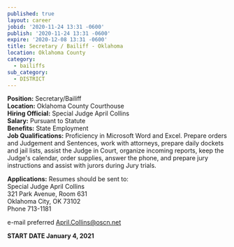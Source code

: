 ```yaml
---
published: true
layout: career
jobid: '2020-11-24 13:31 -0600'
publish: '2020-11-24 13:31 -0600'
expire: '2020-12-08 13:31 -0600'
title: Secretary / Bailiff - Oklahoma
location: Oklahoma County
category:
  - bailiffs
sub_category:
  - DISTRICT
---
```

**Position:** Secretary/Bailiff  
**Location:** Oklahoma County Courthouse  
**Hiring Official:** Special Judge April Collins  
**Salary:** Pursuant to Statute  
**Benefits:** State Employment  
**Job Qualifications:** Proficiency in Microsoft Word and Excel. Prepare orders and Judgement and Sentences, work with attorneys, prepare daily dockets and jail lists, assist the Judge in Court, organize incoming reports, keep the Judge's calendar, order supplies, answer the phone, and prepare jury instructions and assist with jurors during Jury trials.

**Applications:** Resumes should be sent to:  
Special Judge April Collins  
321 Park Avenue, Room 631  
Oklahoma City, OK  73102  
Phone 713-1181
 
e-mail preferred [April.Collins@oscn.net](mailto:April.Collins@oscn.net)

**START DATE January 4, 2021**
